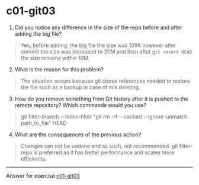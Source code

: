# c01-git03


1. Did you notice any difference in the size of the repo before and after adding the big file?

> Yes, before adding, the big file the size was 109K however after commit the size was increased to 20M and then after `git revert HEAD` the size remains within 10M. 

2. What is the reason for this problem?

> The situation occurs because git stores references needed to restore the file such as a backup in case of mis deleting.

3. How do you remove something from Git history after it is pushed to the remote repository? Which commands would you use? 

> git filter-branch --index-filter "git rm -rf --cached --ignore-unmatch path_to_file" HEAD

4. What are the consequences of the previous action?

> Changes can not be undone and as such, not recommended.
git filter-repo is preferred as it has better performance and scales more efficiently.

***
Answer for exercise [c01-git03](https://github.com/devopsacademyau/academy/blob/23cc1dfa31e85651e3cdc1b0ef38da21518841ba/classes/01class/exercises/c01-git03/README.md)
